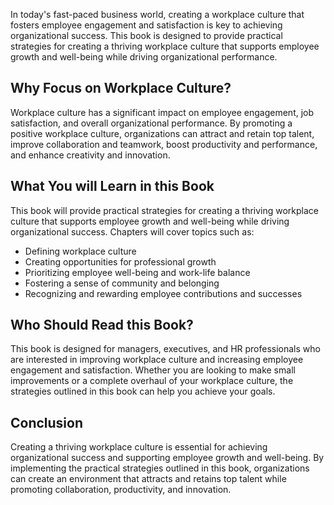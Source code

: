 
In today's fast-paced business world, creating a workplace culture that fosters employee engagement and satisfaction is key to achieving organizational success. This book is designed to provide practical strategies for creating a thriving workplace culture that supports employee growth and well-being while driving organizational performance.

Why Focus on Workplace Culture?
-------------------------------

Workplace culture has a significant impact on employee engagement, job satisfaction, and overall organizational performance. By promoting a positive workplace culture, organizations can attract and retain top talent, improve collaboration and teamwork, boost productivity and performance, and enhance creativity and innovation.

What You will Learn in this Book
--------------------------------

This book will provide practical strategies for creating a thriving workplace culture that supports employee growth and well-being while driving organizational success. Chapters will cover topics such as:

* Defining workplace culture
* Creating opportunities for professional growth
* Prioritizing employee well-being and work-life balance
* Fostering a sense of community and belonging
* Recognizing and rewarding employee contributions and successes

Who Should Read this Book?
--------------------------

This book is designed for managers, executives, and HR professionals who are interested in improving workplace culture and increasing employee engagement and satisfaction. Whether you are looking to make small improvements or a complete overhaul of your workplace culture, the strategies outlined in this book can help you achieve your goals.

Conclusion
----------

Creating a thriving workplace culture is essential for achieving organizational success and supporting employee growth and well-being. By implementing the practical strategies outlined in this book, organizations can create an environment that attracts and retains top talent while promoting collaboration, productivity, and innovation.
